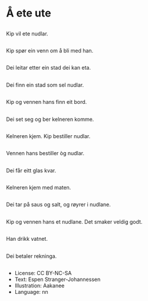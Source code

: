 # Å ete ute

##
Kip vil ete nudlar.

##
Kip spør ein venn om å bli med han.

##
Dei leitar etter ein stad dei kan eta.

##
Dei finn ein stad som sel nudlar.

##
Kip og vennen hans finn eit bord.

##
Dei set seg og ber kelneren komme.

##
Kelneren kjem. Kip bestiller nudlar.

##
Vennen hans bestiller òg nudlar.

##
Dei får eitt glas kvar.

##
Kelneren kjem med maten.

##
Dei tar på saus og salt, og røyrer i nudlane.

##
Kip og vennen hans et nudlane. Det smaker veldig godt.

##
Han drikk vatnet.

##
Dei betaler rekninga.

##
* License: CC BY-NC-SA
* Text: Espen Stranger-Johannessen
* Illustration: Aakanee
* Language: nn
